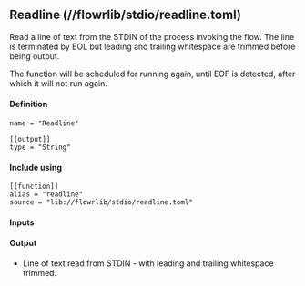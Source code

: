 ## Readline (//flowrlib/stdio/readline.toml)
Read a line of text from the STDIN of the process invoking the flow. The line is terminated by EOL
but leading and trailing whitespace are trimmed before being output.

The function will be scheduled for running again, until EOF is detected, after which it will not run
again.

#### Definition
```
name = "Readline"

[[output]]
type = "String"
```

#### Include using
```
[[function]]
alias = "readline"
source = "lib://flowrlib/stdio/readline.toml"
```

#### Inputs

#### Output
* Line of text read from STDIN - with leading and trailing whitespace trimmed.